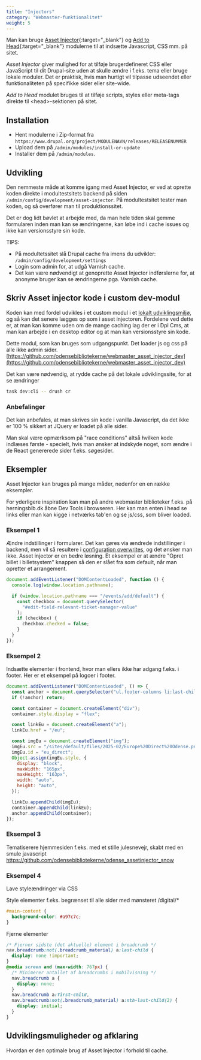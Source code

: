```yaml
---
title: "Injectors"
category: "Webmaster-funktionalitet"
weight: 5
---
```


Man kan bruge [Asset Injector](https://www.drupal.org/project/asset_injector){:target="_blank"} og [Add to Head](https://www.drupal.org/project/add_to_head){:target="_blank"} modulerne til at indsætte Javascript, CSS mm. på sitet.

*Asset Injector* giver mulighed for at tilføje brugerdefineret CSS eller JavaScript til dit Drupal-site uden at skulle ændre i f.eks. tema eller bruge lokale moduler. Det er praktisk, hvis man hurtigt vil tilpasse udseendet eller funktionaliteten på specifikke sider eller site-wide.

*Add to Head* modulet bruges til at tilføje scripts, styles eller meta-tags direkte til \<head\>-sektionen på sitet.

## Installation

- Hent modulerne i Zip-format fra `https://www.drupal.org/project/MODULENAVN/releases/RELEASENUMMER`
- Upload dem på `/admin/modules/install-or-update`
- Installer dem på `/admin/modules`.

## Udvikling

Den nemmeste måde at komme igang med Asset Injector, er ved at oprette koden direkte i modultestsitets backend på siden `/admin/config/development/asset-injector`. På modultestsitet tester man koden, og så overfører man til produktionssitet. 

Det er dog lidt bøvlet at arbejde med, da man hele tiden skal gemme formularen inden man kan se ændringerne, kan løbe ind i cache issues og ikke kan versionsstyre sin kode.

TIPS:
- På modultetssitet slå Drupal cache fra imens du udvikler: `/admin/config/development/settings`
- Login som admin for, at udgå Varnish cache.
- Det kan være nødvendigt at genoprette Asset Injector indførslerne for, at anonyme bruger kan se ændringerne pga. Varnish cache.

## Skriv Asset injector kode i custom dev-modul
Koden kan med fordel udvikles i et custom modul i et [lokalt udviklingsmiljø](), og så kan det senere lægges op som i asset injectoren. Fordelene ved dette er, at man kan komme uden om de mange caching lag der er i Dpl Cms, at man kan arbejde i en desktop editor og at man kan versionsstyre sin kode.

Dette modul, som kan bruges som udgangspunkt. Det loader js og css på alle ikke admin sider.
[https://github.com/odensebibliotekerne/webmaster_asset_injector_dev](https://github.com/odensebibliotekerne/webmaster_asset_injector_dev)

Det kan være nødvendig, at rydde cache på det lokale udviklingssite, for at se ændringer

```sh
task dev:cli -- drush cr
```

### Anbefalinger

Det kan anbefales, at man skrives sin kode i vanilla Javascript, da det ikke er 100 % sikkert at JQuery er loadet på alle sider.

Man skal være opmærksom på "race conditions" altså hvilken kode indlæses første - specielt, hvis man ønsker at indskyde noget, som ændre i de React genererede sider f.eks. søgesider.

## Eksempler

Asset Injector kan bruges på mange måder, nedenfor en en række eksempler.

For yderligere inspiration kan man på andre webmaster biblioteker f.eks. på herningsbib.dk åbne Dev Tools i browseren. Her kan man enten i head se links eller man kan kigge i netværks tab'en og se js/css, som bliver loaded.

### Eksempel 1
Ændre indstillinger i formularer. Det kan gøres via ændrede indstillinger i backend, men vil så resultere i [configuration overwrites](), og det ønsker man ikke. Asset injector er en bedre løsning. Et eksempel er at ændre "Opret billet i billetsystem" knappen så den er slået fra som default, når man opretter et arrangement.

```js
document.addEventListener("DOMContentLoaded", function () {
  console.log(window.location.pathname);

  if (window.location.pathname === "/events/add/default") {
    const checkbox = document.querySelector(
      "#edit-field-relevant-ticket-manager-value"
    );
    if (checkbox) {
      checkbox.checked = false;
    }
  }
});
```

### Eksempel 2
Indsætte elementer i frontend, hvor man ellers ikke har adgang f.eks. i footer. Her er et eksempel på logoer i footer.

```js
document.addEventListener("DOMContentLoaded", () => {
  const anchor = document.querySelector("ul.footer-columns li:last-child");
  if (!anchor) return;

  const container = document.createElement("div");
  container.style.display = "flex";

  const linkEu = document.createElement("a");
  linkEu.href = "/eu";

  const imgEu = document.createElement("img");
  imgEu.src = "/sites/default/files/2025-02/Europe%20Direct%20Odense.png";
  imgEu.id = "eu_direct";
  Object.assign(imgEu.style, {
    display: "block",
    maxWidth: "165px",
    maxHeight: "163px",
    width: "auto",
    height: "auto",
  });

  linkEu.appendChild(imgEu);
  container.appendChild(linkEu);
  anchor.appendChild(container);
});
```

### Eksempel 3
Tematiserere hjemmesiden f.eks. med et stille julesnevejr, skabt med en smule javascript
   https://github.com/odensebibliotekerne/odense_assetinjector_snow

### Eksempel 4
Lave styleændringer via CSS

Style elementer f.eks. begrænset til alle sider med mønsteret /digital/\*

```css
#main-content {
  background-color: #a97c7c;
}
```

Fjerne elementer

```css
/* Fjerner sidste (det aktuelle) element i breadcrumb */
nav.breadcrumb:not(.breadcrumb_material) a:last-child {
  display: none !important;
}
@media screen and (max-width: 767px) {
  /* Minimerer antallet af breadcrumbs i mobilvisning */
  nav.breadcrumb a {
    display: none;
  }
  nav.breadcrumb a:first-child,
  nav.breadcrumb:not(.breadcrumb_material) a:nth-last-child(2) {
    display: initial;
  }
}
```

## Udviklingsmuligheder og afklaring

Hvordan er den optimale brug af Asset Injector i forhold til cache.



